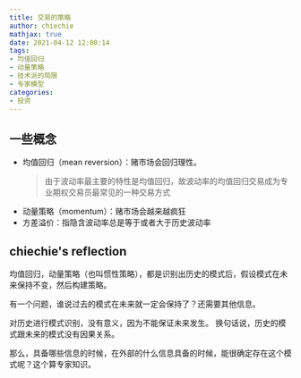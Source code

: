 ```yaml
---
title: 交易的策略
author: chiechie
mathjax: true
date: 2021-04-12 12:00:14
tags:
- 均值回归
- 动量策略
- 技术派的局限
- 专家模型
categories:
- 投资
---
```


## 一些概念

- 均值回归（mean reversion）：赌市场会回归理性。
    > 由于波动率最主要的特性是均值回归，故波动率的均值回归交易成为专业期权交易员最常见的一种交易方式
- 动量策略（momentum）：赌市场会越来越疯狂
- 方差溢价：指隐含波动率总是等于或者大于历史波动率


## chiechie's reflection

均值回归，动量策略（也叫惯性策略），都是识别出历史的模式后，假设模式在未来保持不变，然后构建策略。

有一个问题，谁说过去的模式在未来就一定会保持了？还需要其他信息。

对历史进行模式识别，没有意义，因为不能保证未来发生。 换句话说，历史的模式跟未来的模式没有因果关系。 

那么，具备哪些信息的时候，在外部的什么信息具备的时候，能很确定存在这个模式呢？这个算专家知识。
